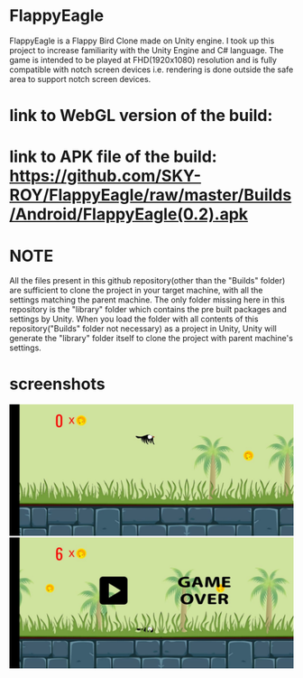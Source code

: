 # FlappyEagle
FlappyEagle is a Flappy Bird Clone made on Unity engine. I took up this project to increase familiarity with the Unity Engine and C# language. The game is intended to be played at FHD(1920x1080) resolution and is fully compatible with notch screen devices i.e. rendering is done outside the safe area to support notch screen devices.
 
# link to WebGL version of the build: 
# link to APK file of the build: https://github.com/SKY-ROY/FlappyEagle/raw/master/Builds/Android/FlappyEagle(0.2).apk

# NOTE
All the files present in this github repository(other than the "Builds" folder) are sufficient to clone the project in your target machine, with all the settings matching the parent machine. 
The only folder missing here in this repository is the "library" folder which contains the pre built packages and settings by Unity. 
When you load the folder with all contents of this repository("Builds" folder not necessary) as a project in Unity, Unity will generate the "library" folder itself to clone the project with parent machine's settings. 

# screenshots
<img src="Builds/c78624ab-e0a3-4f17-aec7-56777d890250.jpg"> 
<img src="Builds/816e5be8-5de9-4af5-a095-12796308e048.jpg">
